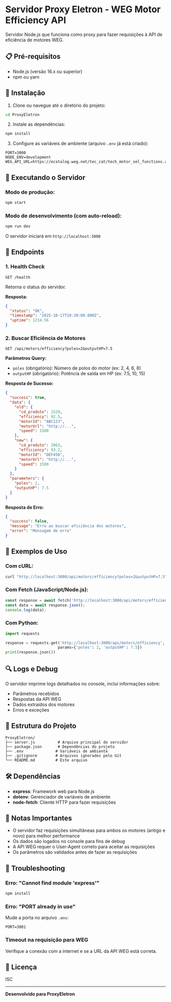 # Servidor Proxy Eletron - WEG Motor Efficiency API

Servidor Node.js que funciona como proxy para fazer requisições à API de eficiência de motores WEG.

## 📋 Pré-requisitos

- Node.js (versão 16.x ou superior)
- npm ou yarn

## 🚀 Instalação

1. Clone ou navegue até o diretório do projeto:
```bash
cd ProxyEletron
```

2. Instale as dependências:
```bash
npm install
```

3. Configure as variáveis de ambiente (arquivo `.env` já está criado):
```
PORT=3000
NODE_ENV=development
WEG_API_URL=https://ecatalog.weg.net/tec_cat/tech_motor_sel_functions.asp
```

## 🏃 Executando o Servidor

### Modo de produção:
```bash
npm start
```

### Modo de desenvolvimento (com auto-reload):
```bash
npm run dev
```

O servidor iniciará em `http://localhost:3000`

## 📡 Endpoints

### 1. Health Check
```
GET /health
```
Retorna o status do servidor.

**Resposta:**
```json
{
  "status": "OK",
  "timestamp": "2025-10-17T10:30:00.000Z",
  "uptime": 1234.56
}
```

### 2. Buscar Eficiência de Motores
```
GET /api/motors/efficiency?poles=2&outputHP=7.5
```

**Parâmetros Query:**
- `poles` (obrigatório): Número de polos do motor (ex: 2, 4, 6, 8)
- `outputHP` (obrigatório): Potência de saída em HP (ex: 7.5, 10, 15)

**Resposta de Sucesso:**
```json
{
  "success": true,
  "data": {
    "old": {
      "cd_produto": 1529,
      "efficiency": 92.5,
      "motorId": "ABC123",
      "motorUrl": "http://...",
      "speed": 1500
    },
    "new": {
      "cd_produto": 2063,
      "efficiency": 93.2,
      "motorId": "DEF456",
      "motorUrl": "http://...",
      "speed": 1500
    }
  },
  "parameters": {
    "poles": 2,
    "outputHP": 7.5
  }
}
```

**Resposta de Erro:**
```json
{
  "success": false,
  "message": "Erro ao buscar eficiência dos motores",
  "error": "Mensagem de erro"
}
```

## 📝 Exemplos de Uso

### Com cURL:
```bash
curl "http://localhost:3000/api/motors/efficiency?poles=2&outputHP=7.5"
```

### Com Fetch (JavaScript/Node.js):
```javascript
const response = await fetch('http://localhost:3000/api/motors/efficiency?poles=2&outputHP=7.5');
const data = await response.json();
console.log(data);
```

### Com Python:
```python
import requests

response = requests.get('http://localhost:3000/api/motors/efficiency', 
                       params={'poles': 2, 'outputHP': 7.5})
print(response.json())
```

## 🔍 Logs e Debug

O servidor imprime logs detalhados no console, inclui informações sobre:
- Parâmetros recebidos
- Respostas da API WEG
- Dados extraídos dos motores
- Erros e exceções

## 📁 Estrutura do Projeto

```
ProxyEletron/
├── server.js          # Arquivo principal do servidor
├── package.json       # Dependências do projeto
├── .env              # Variáveis de ambiente
├── .gitignore        # Arquivos ignorados pelo Git
└── README.md         # Este arquivo
```

## 🛠️ Dependências

- **express**: Framework web para Node.js
- **dotenv**: Gerenciador de variáveis de ambiente
- **node-fetch**: Cliente HTTP para fazer requisições

## 📌 Notas Importantes

- O servidor faz requisições simultâneas para ambos os motores (antigo e novo) para melhor performance
- Os dados são logados no console para fins de debug
- A API WEG requer o User-Agent correto para aceitar as requisições
- Os parâmetros são validados antes de fazer as requisições

## 🐛 Troubleshooting

### Erro: "Cannot find module 'express'"
```bash
npm install
```

### Erro: "PORT already in use"
Mude a porta no arquivo `.env`:
```
PORT=3001
```

### Timeout na requisição para WEG
Verifique a conexão com a internet e se a URL da API WEG está correta.

## 📄 Licença

ISC

---

**Desenvolvido para ProxyEletron**
